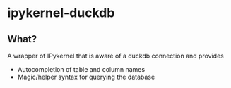 # ipykernel-duckdb

## What?
A wrapper of IPykernel that is aware of a duckdb connection and provides
* Autocompletion of table and column names
* Magic/helper syntax for querying the database

